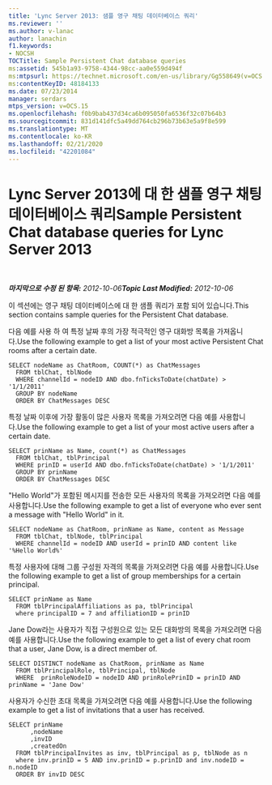 ```yaml
---
title: 'Lync Server 2013: 샘플 영구 채팅 데이터베이스 쿼리'
ms.reviewer: ''
ms.author: v-lanac
author: lanachin
f1.keywords:
- NOCSH
TOCTitle: Sample Persistent Chat database queries
ms:assetid: 545b1a93-9758-4344-98cc-aa0e559d494f
ms:mtpsurl: https://technet.microsoft.com/en-us/library/Gg558649(v=OCS.15)
ms:contentKeyID: 48184133
ms.date: 07/23/2014
manager: serdars
mtps_version: v=OCS.15
ms.openlocfilehash: f0b9bab437d34ca6b095050fa6536f32c07b64b3
ms.sourcegitcommit: 831d141dfc5a49dd764cb296b73b63e5a9f8e599
ms.translationtype: MT
ms.contentlocale: ko-KR
ms.lasthandoff: 02/21/2020
ms.locfileid: "42201084"
---
```

<div data-xmlns="http://www.w3.org/1999/xhtml">

<div class="topic" data-xmlns="http://www.w3.org/1999/xhtml" data-msxsl="urn:schemas-microsoft-com:xslt" data-cs="https://msdn.microsoft.com/">

<div data-asp="https://msdn2.microsoft.com/asp">

# <a name="sample-persistent-chat-database-queries-for-lync-server-2013"></a><span data-ttu-id="f9d50-102">Lync Server 2013에 대 한 샘플 영구 채팅 데이터베이스 쿼리</span><span class="sxs-lookup"><span data-stu-id="f9d50-102">Sample Persistent Chat database queries for Lync Server 2013</span></span>

</div>

<div id="mainSection">

<div id="mainBody">

<span> </span>

<span data-ttu-id="f9d50-103">_**마지막으로 수정 된 항목:** 2012-10-06_</span><span class="sxs-lookup"><span data-stu-id="f9d50-103">_**Topic Last Modified:** 2012-10-06_</span></span>

<span data-ttu-id="f9d50-104">이 섹션에는 영구 채팅 데이터베이스에 대 한 샘플 쿼리가 포함 되어 있습니다.</span><span class="sxs-lookup"><span data-stu-id="f9d50-104">This section contains sample queries for the Persistent Chat database.</span></span>

<span data-ttu-id="f9d50-105">다음 예를 사용 하 여 특정 날짜 후의 가장 적극적인 영구 대화방 목록을 가져옵니다.</span><span class="sxs-lookup"><span data-stu-id="f9d50-105">Use the following example to get a list of your most active Persistent Chat rooms after a certain date.</span></span>

    SELECT nodeName as ChatRoom, COUNT(*) as ChatMessages
      FROM tblChat, tblNode
      WHERE channelId = nodeID AND dbo.fnTicksToDate(chatDate) > '1/1/2011'
      GROUP BY nodeName
      ORDER BY ChatMessages DESC

<span data-ttu-id="f9d50-106">특정 날짜 이후에 가장 활동이 많은 사용자 목록을 가져오려면 다음 예를 사용합니다.</span><span class="sxs-lookup"><span data-stu-id="f9d50-106">Use the following example to get a list of your most active users after a certain date.</span></span>

    SELECT prinName as Name, count(*) as ChatMessages
      FROM tblChat, tblPrincipal
      WHERE prinID = userId AND dbo.fnTicksToDate(chatDate) > '1/1/2011'
      GROUP BY prinName
      ORDER BY ChatMessages DESC

<span data-ttu-id="f9d50-107">"Hello World"가 포함된 메시지를 전송한 모든 사용자의 목록을 가져오려면 다음 예를 사용합니다.</span><span class="sxs-lookup"><span data-stu-id="f9d50-107">Use the following example to get a list of everyone who ever sent a message with "Hello World" in it.</span></span>

    SELECT nodeName as ChatRoom, prinName as Name, content as Message
      FROM tblChat, tblNode, tblPrincipal
      WHERE channelId = nodeID AND userId = prinID AND content like '%Hello World%'

<span data-ttu-id="f9d50-108">특정 사용자에 대해 그룹 구성원 자격의 목록을 가져오려면 다음 예를 사용합니다.</span><span class="sxs-lookup"><span data-stu-id="f9d50-108">Use the following example to get a list of group memberships for a certain principal.</span></span>

    SELECT prinName as Name    
      FROM tblPrincipalAffiliations as pa, tblPrincipal
      where principalID = 7 and affiliationID = prinID

<span data-ttu-id="f9d50-109">Jane Dow라는 사용자가 직접 구성원으로 있는 모든 대화방의 목록을 가져오려면 다음 예를 사용합니다.</span><span class="sxs-lookup"><span data-stu-id="f9d50-109">Use the following example to get a list of every chat room that a user, Jane Dow, is a direct member of.</span></span>

    SELECT DISTINCT nodeName as ChatRoom, prinName as Name          
      FROM tblPrincipalRole, tblPrincipal, tblNode
      WHERE  prinRoleNodeID = nodeID AND prinRolePrinID = prinID AND prinName = 'Jane Dow'

<span data-ttu-id="f9d50-110">사용자가 수신한 초대 목록을 가져오려면 다음 예를 사용합니다.</span><span class="sxs-lookup"><span data-stu-id="f9d50-110">Use the following example to get a list of invitations that a user has received.</span></span>

    SELECT prinName
          ,nodeName
          ,invID   
          ,createdOn
      FROM tblPrincipalInvites as inv, tblPrincipal as p, tblNode as n
      where inv.prinID = 5 AND inv.prinID = p.prinID and inv.nodeID = n.nodeID
      ORDER BY invID DESC

</div>

<span> </span>

</div>

</div>

</div>

